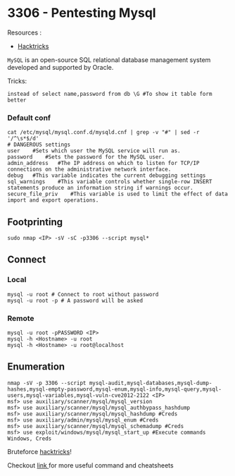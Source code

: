 # 3306 - Pentesting Mysql

Resources :&#x20;

* [Hacktricks](https://book.hacktricks.xyz/pentesting/pentesting-mysql)

`MySQL` is an open-source SQL relational database management system developed and supported by Oracle.

Tricks:&#x20;

```
instead of select name,password from db \G #To show it table form better 
```

### Default conf

```
cat /etc/mysql/mysql.conf.d/mysqld.cnf | grep -v "#" | sed -r '/^\s*$/d'
# DANGEROUS settings
user	#Sets which user the MySQL service will run as.
password	#Sets the password for the MySQL user.
admin_address	#The IP address on which to listen for TCP/IP connections on the administrative network interface.
debug	#This variable indicates the current debugging settings
sql_warnings	#This variable controls whether single-row INSERT statements produce an information string if warnings occur.
secure_file_priv	#This variable is used to limit the effect of data import and export operations.
```

## Footprinting

```
sudo nmap <IP> -sV -sC -p3306 --script mysql*

```

## Connect

### Local

```
mysql -u root # Connect to root without password
mysql -u root -p # A password will be asked 
```

### Remote

```
mysql -u root -pPASSWORD <IP>
mysql -h <Hostname> -u root
mysql -h <Hostname> -u root@localhost
```

## Enumeration

```
nmap -sV -p 3306 --script mysql-audit,mysql-databases,mysql-dump-hashes,mysql-empty-password,mysql-enum,mysql-info,mysql-query,mysql-users,mysql-variables,mysql-vuln-cve2012-2122 <IP>
msf> use auxiliary/scanner/mysql/mysql_version
msf> use auxiliary/scanner/mysql/mysql_authbypass_hashdump
msf> use auxiliary/scanner/mysql/mysql_hashdump #Creds
msf> use auxiliary/admin/mysql/mysql_enum #Creds
msf> use auxiliary/scanner/mysql/mysql_schemadump #Creds 
msf> use exploit/windows/mysql/mysql_start_up #Execute commands Windows, Creds
```

Bruteforce [hacktricks](https://book.hacktricks.xyz/brute-force#mysql)!

Checkout [link ](https://book.hacktricks.xyz/pentesting/pentesting-mysql)for more useful command and cheatsheets
